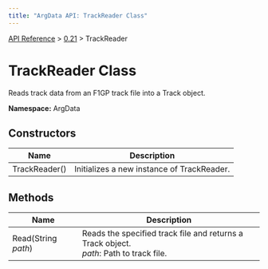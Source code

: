 ```yaml
---
title: "ArgData API: TrackReader Class"
---
```


[API Reference](/argdata/api/) &gt; [0.21](/argdata/api/0.21/) &gt; TrackReader

# TrackReader Class

Reads track data from an F1GP track file into a Track object.

**Namespace:** ArgData

## Constructors

<table class="table table-bordered table-striped ">
<thead>
  <tr>
    <th>Name</th>
    <th>Description</th>
  </tr>
</thead>
<tbody>
  <tr>
    <td>TrackReader()</td>
    <td>Initializes a new instance of TrackReader.</td>
  </tr>
</tbody>
</table>


## Methods

<table class="table table-bordered table-striped ">
<thead>
  <tr>
    <th>Name</th>
    <th>Description</th>
  </tr>
</thead>
<tbody>
  <tr>
    <td>Read(String <em>path</em>)</td>
    <td>Reads the specified track file and returns a Track object.<br /><em>path</em>: Path to track file.<br /></td>
  </tr>
</tbody>
</table>


